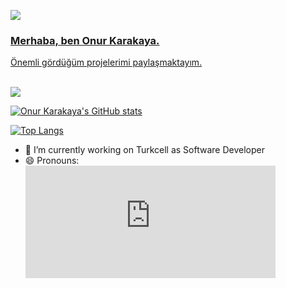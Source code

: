 <img src="https://i.hizliresim.com/ivyabhb.jpg"><a href="https://github.com/karakayaonurr">


### Merhaba, ben Onur Karakaya. 

  
Önemli gördüğüm projelerimi paylaşmaktayım.   
<br>
  
![](https://komarev.com/ghpvc/?username=karakayaonurr&color=brightgreen)


![Onur Karakaya's GitHub stats](https://github-readme-stats.vercel.app/api?username=karakayaonurr)
<br/>

[![Top Langs](https://github-readme-stats.vercel.app/api/top-langs/?username=karakayaonurr&layout=compact)](https://github.com/karakayaonurr/github-readme-stats)

  
  - 🔭 I’m currently working on Turkcell as Software Developer
  - 😄 Pronouns: <embed width='400'  height='180' src='https://embed.howtopronounce.com/classic/en/turkish/onur-1/25083254'>
  
<!--
**karakayaonurr/karakayaonurr** is a ✨ _special_ ✨ repository because its `README.md` (this file) appears on your GitHub profile.
Here are some ideas to get you started:

- 🌱 I’m currently learning ...
- 👯 I’m looking to collaborate on ...
- 🤔 I’m looking for help with ...
- 💬 Ask me about ...
- 📫 How to reach me: ...

- ⚡ Fun fact: ...
-->
